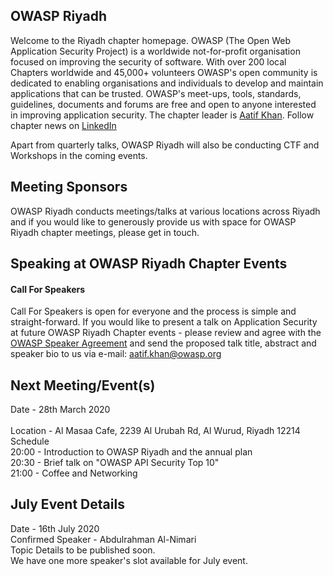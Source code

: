 OWASP Riyadh
-------------
Welcome to the Riyadh chapter homepage. 
OWASP (The Open Web Application Security Project) is a worldwide not-for-profit organisation focused on improving the security of software. With over 200 local Chapters worldwide and 45,000+ volunteers OWASP's open community is dedicated to enabling organisations and individuals to develop and maintain applications that can be trusted. OWASP's meet-ups, tools, standards, guidelines, documents and forums are free and open to anyone interested in improving application security.
The chapter leader is <a href="mailto:aatif.khan@owasp.org">Aatif Khan</a>. Follow chapter news on [LinkedIn](https://www.linkedin.com/company/owasp-riyadh) 

Apart from quarterly talks, OWASP Riyadh will also be conducting CTF and Workshops in the coming events.

Meeting Sponsors
----------------

OWASP Riyadh conducts meetings/talks at various locations across Riyadh and if you would like to generously provide us with space for OWASP Riyadh chapter meetings, please get in touch.


Speaking at OWASP Riyadh Chapter Events
---------------------------------------

#### Call For Speakers

Call For Speakers is open for everyone and the process is simple and straight-forward. If you would like to present a talk on Application Security at future OWASP Riyadh Chapter events - please review and agree with the [OWASP Speaker Agreement](Speaker_Agreement "wikilink") and send the proposed talk title, abstract and speaker bio to us via e-mail: aatif.khan@owasp.org 

Next Meeting/Event(s)
---------------------

Date - 28th March 2020 <br /> <br />
Location - Al Masaa Cafe, 2239 Al Urubah Rd, Al Wurud, Riyadh 12214 <br />
Schedule <br />
20:00 - Introduction to OWASP Riyadh and the annual plan <br />
20:30 - Brief talk on "OWASP API Security Top 10" <br />
21:00 - Coffee and Networking <br />

July Event Details
---------------------

Date - 16th July 2020 <br />
Confirmed Speaker - Abdulrahman Al-Nimari  <br />
Topic Details to be published soon.<br />
We have one more speaker's slot available for July event. <br />
